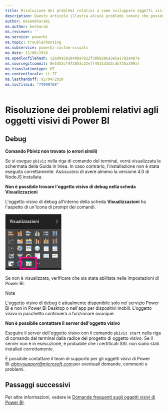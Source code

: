 ```yaml
---
title: Risoluzione dei problemi relativi a come sviluppare oggetti visivi di Power BI
description: Questo articolo illustra alcuni problemi comuni che possono verificarsi quando si sviluppa o si crea un oggetto visivo personalizzato di Power BI.
author: KesemSharabi
ms.author: kesharab
ms.reviewer: ''
ms.service: powerbi
ms.topic: troubleshooting
ms.subservice: powerbi-custom-visuals
ms.date: 11/06/2018
ms.openlocfilehash: c2680a5818488a7822f38b8286a3e5a1782a487a
ms.sourcegitcommit: 8e3d53cf971853c32eff4531d2d3cdb725a199af
ms.translationtype: HT
ms.contentlocale: it-IT
ms.lasthandoff: 02/04/2020
ms.locfileid: "74999768"
---
```

# <a name="troubleshoot-power-bi-visuals"></a>Risoluzione dei problemi relativi agli oggetti visivi di Power BI

## <a name="debug"></a>Debug

**Comando Pbiviz non trovato (o errori simili)**

Se si esegue `pbiviz` nella riga di comando del terminal, verrà visualizzata la schermata della Guida in linea. In caso contrario, l'installazione non è stata eseguita correttamente. Assicurarsi di avere almeno la versione 4.0 di NodeJS installata.

**Non è possibile trovare l'oggetto visivo di debug nella scheda Visualizzazioni**

L'oggetto visivo di debug all'interno della scheda **Visualizzazioni** ha l'aspetto di un'icona di prompt dei comandi.

![Selezione oggetto visivo](media/power-bi-custom-visuals-troubleshoot/powerbi-developer-visual-selection.png)

Se non è visualizzata, verificare che sia stata abilitata nelle impostazioni di Power BI.

> [!NOTE]
> L'oggetto visivo di debug è attualmente disponibile solo nel servizio Power BI e non in Power BI Desktop o nell'app per dispositivi mobili. L'oggetto visivo in pacchetto continuerà a funzionare ovunque.

**Non è possibile contattare il server dell'oggetto visivo**

Eseguire il server dell'oggetto visivo con il comando `pbiviz start` nella riga di comando del terminal dalla radice del progetto di oggetto visivo. Se il server non è in esecuzione, è probabile che i certificati SSL non siano stati installati correttamente.

È possibile contattare il team di supporto per gli oggetti visivi di Power BI: *pbicvsupport@microsoft.com* per eventuali domande, commenti o problemi.

## <a name="next-steps"></a>Passaggi successivi

Per altre informazioni, vedere le [Domande frequenti sugli oggetti visivi di Power BI](power-bi-custom-visuals-faq.md#organizational-power-bi-visuals).